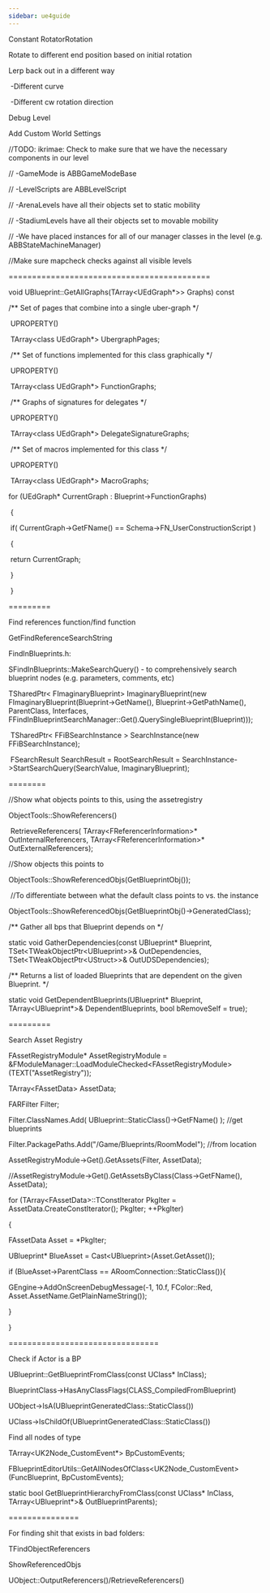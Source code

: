 ```yaml
---
sidebar: ue4guide
---
```

Constant RotatorRotation

Rotate to different end position based on initial rotation

Lerp back out in a different way

​ -Different curve

​ -Different cw rotation direction

Debug Level

Add Custom World Settings

//TODO: ikrimae: Check to make sure that we have the necessary components in our level

// -GameMode is ABBGameModeBase

// -LevelScripts are ABBLevelScript

// -ArenaLevels have all their objects set to static mobility

// -StadiumLevels have all their objects set to movable mobility

// -We have placed instances for all of our manager classes in the level (e.g. ABBStateMachineManager)

//Make sure mapcheck checks against all visible levels

===========================================

void UBlueprint::GetAllGraphs(TArray&lt;UEdGraph\*>> Graphs) const

/\*\* Set of pages that combine into a single uber-graph \*/

​ UPROPERTY()

​ TArray&lt;class UEdGraph\*> UbergraphPages;

​ /\*\* Set of functions implemented for this class graphically \*/

​ UPROPERTY()

​ TArray&lt;class UEdGraph\*> FunctionGraphs;

​ /\*\* Graphs of signatures for delegates \*/

​ UPROPERTY()

​ TArray&lt;class UEdGraph\*> DelegateSignatureGraphs;

​ /\*\* Set of macros implemented for this class \*/

​ UPROPERTY()

​ TArray&lt;class UEdGraph\*> MacroGraphs;

for (UEdGraph\* CurrentGraph : Blueprint->FunctionGraphs)

​ {

​ if( CurrentGraph->GetFName() == Schema->FN_UserConstructionScript )

​ {

​ return CurrentGraph;

​ }

​ }

=========

Find references function/find function

GetFindReferenceSearchString

FindInBlueprints.h:

SFindInBlueprints::MakeSearchQuery() - to comprehensively search blueprint nodes (e.g. parameters, comments, etc)

TSharedPtr&lt; FImaginaryBlueprint> ImaginaryBlueprint(new FImaginaryBlueprint(Blueprint->GetName(), Blueprint->GetPathName(), ParentClass, Interfaces, FFindInBlueprintSearchManager::Get().QuerySingleBlueprint(Blueprint)));

​ TSharedPtr&lt; FFiBSearchInstance > SearchInstance(new FFiBSearchInstance);

​ FSearchResult SearchResult = RootSearchResult = SearchInstance->StartSearchQuery(SearchValue, ImaginaryBlueprint);

========

//Show what objects points to this, using the assetregistry

ObjectTools::ShowReferencers()

​ RetrieveReferencers( TArray&lt;FReferencerInformation>\* OutInternalReferencers, TArray&lt;FReferencerInformation>\* OutExternalReferencers);

//Show objects this points to

ObjectTools::ShowReferencedObjs(GetBlueprintObj());

​ //To differentiate between what the default class points to vs. the instance

​ ObjectTools::ShowReferencedObjs(GetBlueprintObj()->GeneratedClass);

/\*\* Gather all bps that Blueprint depends on \*/

static void GatherDependencies(const UBlueprint\* Blueprint, TSet&lt;TWeakObjectPtr&lt;UBlueprint>>& OutDependencies, TSet&lt;TWeakObjectPtr&lt;UStruct>>& OutUDSDependencies);

/\*\* Returns a list of loaded Blueprints that are dependent on the given Blueprint. \*/

static void GetDependentBlueprints(UBlueprint\* Blueprint, TArray&lt;UBlueprint\*>& DependentBlueprints, bool bRemoveSelf = true);

=========

Search Asset Registry

FAssetRegistryModule\* AssetRegistryModule = &FModuleManager::LoadModuleChecked&lt;FAssetRegistryModule>(TEXT("AssetRegistry"));

TArray&lt;FAssetData> AssetData;

FARFilter Filter;

Filter.ClassNames.Add( UBlueprint::StaticClass()->GetFName() ); //get blueprints

Filter.PackagePaths.Add("/Game/Blueprints/RoomModel"); //from location

AssetRegistryModule->Get().GetAssets(Filter, AssetData);

//AssetRegistryModule->Get().GetAssetsByClass(Class->GetFName(), AssetData);

for (TArray&lt;FAssetData>::TConstIterator PkgIter = AssetData.CreateConstIterator(); PkgIter; ++PkgIter)

{

FAssetData Asset = \*PkgIter;

UBlueprint\* BlueAsset = Cast&lt;UBlueprint>(Asset.GetAsset());

if (BlueAsset->ParentClass == ARoomConnection::StaticClass()){

GEngine->AddOnScreenDebugMessage(-1, 10.f, FColor::Red, Asset.AssetName.GetPlainNameString());

}

}

================================

Check if Actor is a BP

UBlueprint::GetBlueprintFromClass(const UClass\* InClass);

BlueprintClass->HasAnyClassFlags(CLASS_CompiledFromBlueprint)

UObject->IsA(UBlueprintGeneratedClass::StaticClass())

UClass->IsChildOf(UBlueprintGeneratedClass::StaticClass())

Find all nodes of type

TArray&lt;UK2Node_CustomEvent\*> BpCustomEvents;

FBlueprintEditorUtils::GetAllNodesOfClass&lt;UK2Node_CustomEvent>(FuncBlueprint, BpCustomEvents);

static bool GetBlueprintHierarchyFromClass(const UClass\* InClass, TArray&lt;UBlueprint\*>& OutBlueprintParents);

===============

For finding shit that exists in bad folders:

TFindObjectReferencers

ShowReferencedObjs

UObject::OutputReferencers()/RetrieveReferencers()
